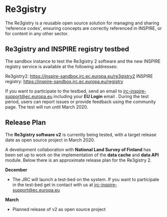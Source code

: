 # Re3gistry

The Re3gistry is a reusable open source solution for managing and sharing ‘reference codes’, ensuring concepts are correctly referenced in INSPIRE, or for content in any other sector.

## Re3gistry and INSPIRE registry testbed

The sandbox instance to test the Re3gistry 2 software and the new INSPIRE registry service is available at the following addresses:

Re3gistry2: https://inspire-sandbox.jrc.ec.europa.eu/re3gistry2
INSPIRE registry: https://inspire-sandbox.jrc.ec.europa.eu/registry

If you want to participate to the testbed, send an email to jrc-inspire-support@ec.europa.eu including your **EU Login** email .
During the test period, users can report issues or provide feedback using the community page.
The test will run until March 2020.

## Release Plan

The **Re3gistry software v2** is currently being tested, with a target release date as open source project in March 2020.

A development collaboration with **National Land Survey of Finland** has been set up to work on the implementation of the **data cache** and **data API** module. Below there is an approximate release plan for the Re3gistry 2.

**December**

 - The JRC will launch a test-bed on the system. If you want to participate in the test-bed get in contact with us at jrc-inspire-support@ec.europa.eu

**March**

- Planned release of v2 as open source project
